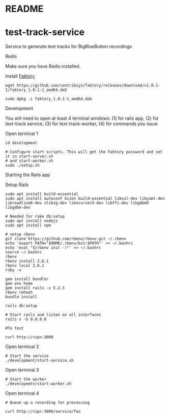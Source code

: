 # README

# test-track-service
Service to generate text tracks for BigBlueButton recordings

Redis

Make sure you have Redis installed.

Install [Faktory](https://github.com/contribsys/faktory/wiki/Installation)

```
wget https://github.com/contribsys/faktory/releases/download/v1.0.1-1/faktory_1.0.1-1_amd64.deb

sudo dpkg -i faktory_1.0.1-1_amd64.deb

```

Development

You will need to open at least 4 terminal windows: (1) for rails app, 
(2) for text-track service, (3) for text-track-worker, (4) for commands you issue

Open terminal 1

```
cd development

# Configure start scripts. This will get the Faktory password and set it in start-server.sh
# and start-worker.sh
sudo ./setup.sh

```

Starting the Rails app

Setup Rails

```
sudo apt install build-essential
sudo apt install autoconf bison build-essential libssl-dev libyaml-dev libreadline6-dev zlib1g-dev libncurses5-dev libffi-dev libgdbm5 libgdbm-dev

# Needed for rake db:setup
sudo apt install nodejs
sudo apt install npm

# setup rbenv
git clone https://github.com/rbenv/rbenv.git ~/.rbenv
echo 'export PATH="$HOME/.rbenv/bin:$PATH"' >> ~/.bashrc
echo 'eval "$(rbenv init -)"' >> ~/.bashrc
source ~/.bashrc
rbenv
rbenv install 2.6.1
rbenv local 2.6.1
ruby -v

gem install bundler
gem env home
gem install rails -v 5.2.3
rbenv rehash
bundle install

rails db:setup

# Start rails and listen on all interfaces
rails s -b 0.0.0.0

#To test

curl http://<ip>:3000

```

Open terminal 2

```
# Start the service
./development/start-service.sh
```

Open terminal 3

```
# Start the worker
./developemtn/start-worker.sh
```

Open terminal 4

```
# Queue up a recording for processing

curl http://<ip>:3000/service/foo
```